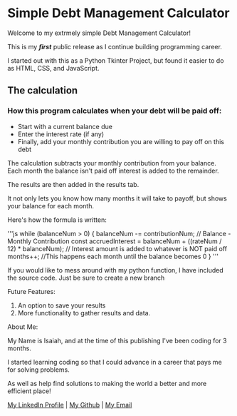 # Simple Debt Management Calculator

Welcome to my extrmely simple Debt Management Calculator!

This is my **_first_** public release as I continue building programming career.

I started out with this as a Python Tkinter Project, but found it easier to do as HTML, CSS, and JavaScript.


## The calculation
### How this program calculates when your debt will be paid off:
* Start with a current balance due
* Enter the interest rate (if any)
* Finally, add your monthly contribution you are willing to pay off on this debt

The calculation subtracts your monthly contribution from your balance. Each month the balance isn't paid off interest is added to the remainder.

The results are then added in the results tab.

It not only lets you know how many months it will take to payoff, but shows your balance for each month.

Here's how the formula is written:

'''js
while (balanceNum > 0) {
        balanceNum -= contributionNum; // Balance - Monthly Contribution
        const accruedInterest = balanceNum + ((rateNum / 12) * balanceNum); // Interest amount is added to whatever is NOT paid off
        months++; //This happens each month until the balance becomes 0
}
'''

If you would like to mess around with my python function, I have included the source code.
Just be sure to create a new branch

Future Features:

1. An option to save your results
2. More functionality to gather results and data.

About Me:

My Name is Isaiah, and at the time of this publishing I've been coding for 3 months.

I started learning coding so that I could advance in a career that pays me for solving problems.

As well as help find solutions to making the world a better and more efficient place!

[My LinkedIn Profile](https://linkedin.com/in/isaiah-vickers) |
[My Github](https://github.com/izzymadethat) |
[My Email](mailto:isaiah.vickers@outlook.com)
